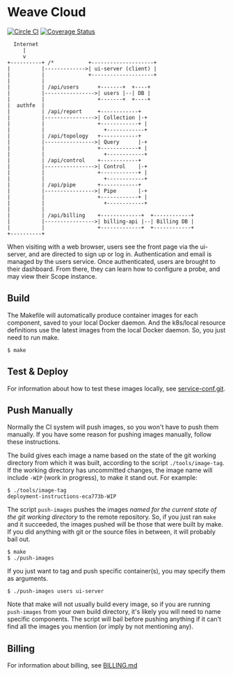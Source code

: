 # Weave Cloud

[![Circle CI](https://circleci.com/gh/weaveworks/service/tree/main.svg?style=shield)](https://circleci.com/gh/weaveworks/service/tree/main) [![Coverage Status](https://coveralls.io/repos/weaveworks/service/badge.svg?branch=coverage&service=github&t=6Kr25T)](https://coveralls.io/github/weaveworks/service?branch=coverage)

```
  Internet
     |
     v
+----------+ /*           +--------------------+
|          |------------->| ui-server (client) |
|          |              +--------------------+
|          |
|          | /api/users      +-------+  +----+
|          |---------------->| users |--| DB |
|          |                 +-------+  +----+
|  authfe  |
|          | /api/report     +------------+
|          |---------------->| Collection |-+
|          |                 +------------+ |
|          |                   +------------+
|          | /api/topology   +------------+
|          |---------------->| Query      |-+
|          |                 +------------+ |
|          |                   +------------+
|          | /api/control    +------------+
|          |---------------->| Control    |-+
|          |                 +------------+ |
|          |                   +------------+
|          | /api/pipe       +------------+
|          |---------------->| Pipe       |-+
|          |                 +------------+ |
|          |                   +------------+
|          |
|          | /api/billing    +-------------+  +------------+
|          |---------------->| billing-api |--| Billing DB |
|          |                 +-------------+  +------------+
+----------+
```

When visiting with a web browser, users see the front page via the ui-server,
and are directed to sign up or log in. Authentication and email is managed by
the users service. Once authenticated, users are brought to their dashboard.
From there, they can learn how to configure a probe, and may view their Scope
instance.

## Build

The Makefile will automatically produce container images for each component, saved to your local Docker daemon.
And the k8s/local resource definitions use the latest images from the local Docker daemon.
So, you just need to run make.

```
$ make
```

## Test & Deploy

For information about how to test these images locally, see [service-conf.git](http://github.com/weaveworks/service-conf.git).

## Push Manually

Normally the CI system will push images, so you won't have to push
them manually. If you have some reason for pushing images manually,
follow these instructions.

The build gives each image a name based on the state of the git
working directory from which it was built, according to the script
`./tools/image-tag`. If the working directory has uncommitted changes, the
image name will include `-WIP` (work in progress), to make it stand
out.  For example:

```
$ ./tools/image-tag
deployment-instructions-eca773b-WIP
```

The script `push-images` pushes the images *named for the current
state of the git working directory* to the remote repository. So, if
you just ran `make` and it succeeded, the images pushed will be those
that were built by make. If you did anything with git or the source
files in between, it will probably bail out.

```
$ make
$ ./push-images
```

If you just want to tag and push specific container(s), you may
specify them as arguments.

```
$ ./push-images users ui-server
```

Note that make will not usually build every image, so if you are
running `push-images` from your own build directory, it's likely you
will need to name specific components. The script will bail before
pushing anything if it can't find all the images you mention (or imply
by not mentioning any).

## Billing

For information about billing, see [BILLING.md](https://github.com/weaveworks/service/blob/main/BILLING.md)
